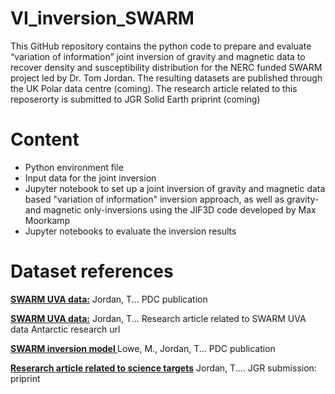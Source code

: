 # VI_inversion_SWARM

This GitHub repository contains the python code to prepare and evaluate “variation of information” joint inversion of gravity and magnetic data to recover density and susceptibility distribution for the NERC funded SWARM project led by Dr. Tom Jordan. 
The resulting datasets are published through the UK Polar data centre (coming). The research article related to this reposerorty is submitted to JGR Solid Earth priprint (coming)
# Content 

<ul>
  <li> Python environment file</li>
  <li> Input data for the joint inversion</li>
  <li>Jupyter notebook to set up a joint inversion of gravity and magnetic data based "variation of information" inversion approach, as well as gravity- and magnetic only-inversions using the JIF3D code developed by Max Moorkamp</li>
  <li>Jupyter notebooks to evaluate the inversion results</li>
</ul>

# Dataset references
**<ins>SWARM UVA data:<ins>** Jordan, T... PDC publication

**<ins>SWARM UVA data:<ins>** Jordan, T... Research article related to SWARM UVA data Antarctic research url

**<ins>SWARM inversion model <ins>** Lowe, M., Jordan, T... PDC publication

**<ins>Reserarch article related to science targets<ins>** Jordan, T.... JGR submission: priprint
